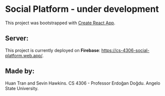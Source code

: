 # Social Platform - under development

This project was bootstrapped with [Create React App](https://github.com/facebook/create-react-app).

## Server: 

This project is currently deployed on **Firebase**: https://cs-4306-social-platform.web.app/.

## Made by:

Huan Tran and Sevin Hawkins.
CS 4306 - Professor Erdoğan Doğdu.
Angelo State University.
